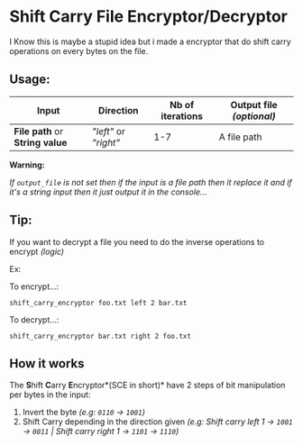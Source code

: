 # Shift Carry File Encryptor/Decryptor

I Know this is maybe a stupid idea but i made a encryptor that do shift carry operations on every bytes on the file.

## Usage:

| Input | Direction | Nb of iterations | Output file *(optional)* |
|-------|-----------|------------------|--------------------------|
|**File path** or **String value**| *"left"* or *"right"* | 1-7 | A file path |

**Warning:**

*If `output_file` is not set then if the input is a file path then it replace it and if it's a string input then it just output it in the console...*

## Tip:

If you want to decrypt a file you need to do the inverse operations to encrypt _(logic)_

Ex:

To encrypt...:

`shift_carry_encryptor foo.txt left 2 bar.txt`

To decrypt...:

`shift_carry_encryptor bar.txt right 2 foo.txt`

## How it works

The **S**hift **C**arry **E**ncryptor*(SCE in short)* have 2 steps of bit manipulation per bytes in the input:

1. Invert the byte *(e.g: `0110` -> `1001`)*
2. Shift Carry depending in the direction given *(e.g: Shift carry left 1 -> `1001` -> `0011` | Shift carry right 1 -> `1101` -> `1110`)*
